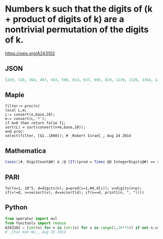 # Numbers k such that the digits of \(k \+ product of digits of k\) are a nontrivial permutation of the digits of k\.
https://oeis.org/A243102
## JSON
```JSON
[239, 326, 364, 497, 563, 598, 613, 637, 695, 819, 1239, 1326, 1364, 1497, 1563, 1598, 1613, 1637, 1695, 1819, 2139, 2313, 2356, 2369, 2419, 2594, 2639, 2791, 3126, 3213, 3235, 3238, 3259, 3354, 3365, 3561, 4219, 4346, 4353, 4395, 4559, 4569, 4592, 4595, 4719, 4953, 4967, 5129, 5233]
```
## Maple
```Maple
filter:= proc(n)
local L,m;
L:= convert(n,base,10);
m:= convert(L,`*`);
if m=0 then return false fi;
sort(L) = sort(convert(n+m,base,10));
end proc:
select(filter, [$1..1000]); # _Robert Israel_, Aug 24 2014
```
## Mathematica
```Mathematica
Cases[{#, DigitCount@#} & /@ (If[(prod = Times @@ IntegerDigits@#) == 0 || Mod[prod, 9] != 0, Nothing, # + {0, prod}] & /@ Range@7500), {{x_, _}, {y_, y_}} :> x] (* _Hans Rudolf Widmer_, Aug 24 2024 *)
```
## PARI
```PARI
for(n=1, 10^5, d=digits(n); p=prod(i=1,#d,d[i]); v=digits(n+p); if(v!=d, v=vecsort(v); d=vecsort(d); if(v==d, print1(n, ", "))))
```
## Python
```Python
from operator import mul
from functools import reduce
A243102 = [int(n) for n in (str(x) for x in range(1,10**5)) if not n.count('0') and sorted(str(int(n)+reduce(mul, (int(d) for d in n)))) == sorted(n)]
# _Chai Wah Wu_, Aug 26 2014
```
